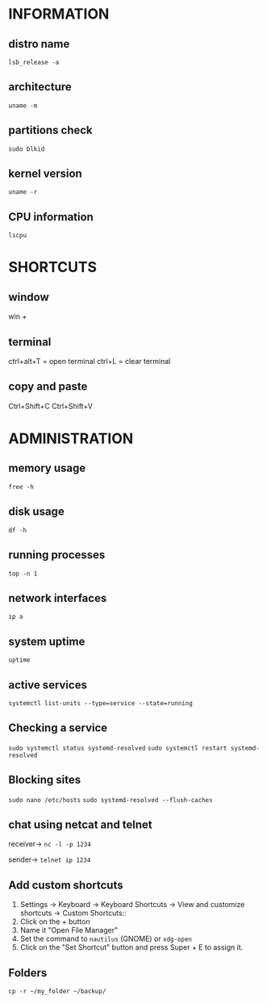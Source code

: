 # INFORMATION
## distro name
`lsb_release -a`

## architecture
`uname -m`

## partitions check
`sudo blkid`

## kernel version
`uname -r`

## CPU information
`lscpu`


# SHORTCUTS
## window
win + <arrow>

## terminal
ctrl+alt+T = open terminal
ctrl+L = clear terminal

## copy and paste
Ctrl+Shift+C
Ctrl+Shift+V

# ADMINISTRATION
## memory usage
`free -h`

## disk usage
`df -h`

## running processes
`top -n 1`

## network interfaces
`ip a`

## system uptime
`uptime`

## active services
`systemctl list-units --type=service --state=running`

## Checking a service
`sudo systemctl status systemd-resolved`
`sudo systemctl restart systemd-resolved`

## Blocking sites
`sudo nano /etc/hosts`
`sudo systemd-resolved --flush-caches`

## chat using netcat and telnet
receiver-> `nc -l -p 1234`

sender-> `telnet ip 1234`

## Add custom shortcuts
1. Settings -> Keyboard -> Keyboard Shortcuts -> View and customize shortcuts -> Custom Shortcuts::
2. Click on the + button
3. Name it "Open File Manager"
4. Set the command to `nautilus` (GNOME) or `xdg-open`
5. Click on the "Set Shortcut" button and press Super + E to assign it.

## Folders
`cp -r ~/my_folder ~/backup/`
